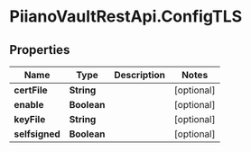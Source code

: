 # PiianoVaultRestApi.ConfigTLS

## Properties

Name | Type | Description | Notes
------------ | ------------- | ------------- | -------------
**certFile** | **String** |  | [optional] 
**enable** | **Boolean** |  | [optional] 
**keyFile** | **String** |  | [optional] 
**selfsigned** | **Boolean** |  | [optional] 


